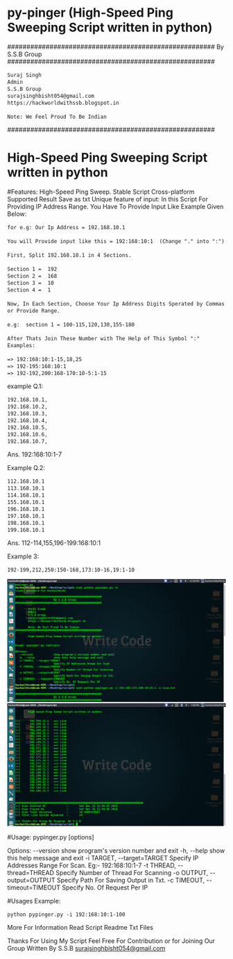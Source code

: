 # py-pinger (High-Speed Ping Sweeping Script written in python)

######################################################
			By S.S.B Group							
######################################################

	Suraj Singh
	Admin
	S.S.B Group
	surajsinghbisht054@gmail.com
	https://hackworldwithssb.blogspot.in

	Note: We Feel Proud To Be Indian
######################################################

#	High-Speed Ping Sweeping Script written in python

#Features:
	High-Speed Ping Sweep.
	Stable Script
	Cross-platform Supported
	Result Save as txt
	Unique feature of input:
	In this Script For Providing IP Address Range. You Have To Provide Input Like Example Given Below:

	for e.g: Our Ip Address = 192.168.10.1

	You will Provide input like this = 192:168:10:1  (Change "." into ":")

	First, Split 192.168.10.1 in 4 Sections. 

	Section 1 =  192
	Section 2 =  168
	Section 3 =  10
	Section 4 =  1

	Now, In Each Section, Choose Your Ip Address Digits Sperated by Commas or Provide Range.

	e.g:  section 1 = 100-115,120,130,155-180

	After Thats Join These Number with The Help of This Symbol ":"  Examples: 

	=> 192:168:10:1-15,18,25
	=> 192-195:168:10:1
	=> 192-192,200:168-170:10-5:1-15

example Q.1:

	192.168.10.1,
	192.168.10.2,
	192.168.10.3,
	192.168.10.4,
	192.168.10.5,
	192.168.10.6,
	192.168.10.7,

Ans. 192:168:10:1-7

Example Q.2: 

	112.168.10.1
	113.168.10.1
	114.168.10.1
	155.168.10.1
	196.168.10.1
	197.168.10.1
	198.168.10.1
	199.168.10.1

Ans. 112-114,155,196-199:168:10:1	

Example 3:
	
	192-199,212,250:150-168,173:10-16,19:1-10

![Screenshot](src/test.png?raw=true "Screenshot")
![Screenshot](src/test1.png?raw=true "Screenshot")


#Usage: 
	pypinger.py [options] 

Options:
  --version             show program's version number and exit
  -h, --help            show this help message and exit
  -i TARGET, --target=TARGET
                        Specify IP Addresses Range For Scan. Eg:- 192:168:10:1-7
  -t THREAD, --thread=THREAD
                        Specify Number of Thread For Scanning
  -o OUTPUT, --output=OUTPUT
                        Specify Path For Saving Output in Txt.
  -c TIMEOUT, --timeout=TIMEOUT
                        Specify No. Of Request Per IP


#Usages Example:

	python pypinger.py -i 192:168:10:1-100

More For Information Read Script Readme Txt Files


Thanks For Using My Script
Feel Free For Contribution or
for Joining Our Group
Written By
S.S.B 
surajsinghbisht054@gmail.com


